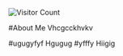 













![Visitor Count](https://profile-counter.glitch.me/mkasomrat/count.svg)





#About Me
 Vhcgcckhvkv
 
 
#ugugyfyf
 Hgugug
#yfffy
Hiigig








